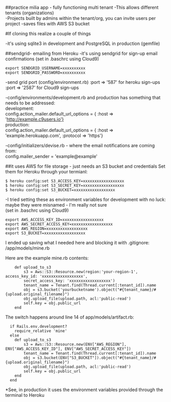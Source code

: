 ##practice milia app - fully functioning multi tenant
-This allows different tenants (organizations)<br>
-Projects built by admins within the tenant/org, you can invite users per project
-saves files with AWS S3 bucket

#If cloning this realize a couple of things

-it's using sqlite3 in development and PostgreSQL in production (gemfile)

##sendgrid- emailing from Heroku
-it's using sendgrid for sign-up email confirmations (set in .baschrc using Cloud9)<br>
```
export SENDGRID_USERNAME=xxxxxxxxxx
export SENDGRID_PASSWORD=xxxxxxxxxx
```

-send grid port (config/environment.rb) :port => '587' for heroku sign-ups :port => '2587' for Cloud9 sign-ups

-config/environments/development.rb and production has something that needs to be addressed:<br>
    development:<br>
    config.action_mailer.default_url_options = { :host => 'http://example.c9users.io'}<br>
    production:<br>
    config.action_mailer.default_url_options = { :host => 'example.herokuapp.com', :protocol => 'https'}

-config/initializers/devise.rb - where the email notifications are coming from:<br>
config.mailer_sender = 'example@example'

##it uses AWS for file storage - just needs an S3 bucket and credentials
Set them for Heroku through your termianl:<br>
```
$ heroku config:set S3_ACCESS_KEY=xxxxxxxxxxxxxxxxxx
$ heroku config:set S3_SECRET_KEY=xxxxxxxxxxxxxxxxxx
$ heroku config:set S3_BUCKET=xxxxxxxxxxxxxxxxxx
```

-I tried setting these as environment variables for development with no luck:<br>
maybe they were misnamed - I'm really not sure<br>
(set in .baschrc using Cloud9)<br>
```
export AWS_ACCESS_KEY_ID=xxxxxxxxxxxxxxxxxx
export AWS_SECRET_ACCESS_KEY=xxxxxxxxxxxxxxxxxx
export AWS_REGION=xxxxxxxxxxxxxxxxxx
export S3_BUCKET=xxxxxxxxxxxxxxxxxx
```

I ended up saving what I needed here and blocking it with .gitignore:<br>
/app/models/mine.rb

Here are the example mine.rb contents:
```
    def upload_to_s3
        s3 = Aws::S3::Resource.new(region:'your-region-1', access_key_id: 'xxxxxxxxxxxxxxxxxx',
        secret_access_key: 'xxxxxxxxxxxxxxxxxx')
        tenant_name = Tenant.find(Thread.current[:tenant_id]).name
        obj = s3.bucket('yourbucketname').object("#{tenant_name}/#{upload.original_filename}")
        obj.upload_file(upload.path, acl:'public-read')
        self.key = obj.public_url
    end
```
The switch happens around line 14 of app/models/artifact.rb:
```
  if Rails.env.development?
    require_relative 'mine'
  else
    def upload_to_s3
        s3 = Aws::S3::Resource.new(ENV["AWS_REGION"], ENV["AWS_ACCESS_KEY_ID"], ENV["AWS_SECRET_ACCESS_KEY"])
        tenant_name = Tenant.find(Thread.current[:tenant_id]).name
        obj = s3.bucket(ENV["S3_BUCKET"]).object("#{tenant_name}/#{upload.original_filename}")
        obj.upload_file(upload.path, acl:'public-read')
        self.key = obj.public_url  
    end
  end
```  
*See, in production it uses the environment variables provided through the terminal to Heroku